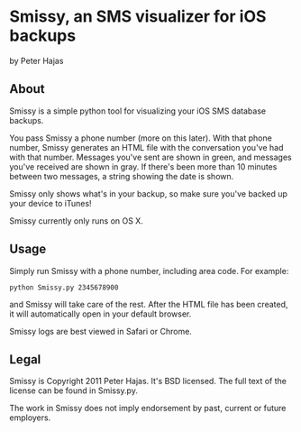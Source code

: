 Smissy, an SMS visualizer for iOS backups
=========================================

by Peter Hajas

About
-----

Smissy is a simple python tool for visualizing your iOS SMS database backups.

You pass Smissy a phone number (more on this later). With that phone number,
Smissy generates an HTML file with the conversation you've had with that
number. Messages you've sent are shown in green, and messages you've received
are shown in gray. If there's been more than 10 minutes between two messages,
a string showing the date is shown.

Smissy only shows what's in your backup, so make sure you've backed up your
device to iTunes!

Smissy currently only runs on OS X.

Usage
-----

Simply run Smissy with a phone number, including area code. For example:

`python Smissy.py 2345678900`

and Smissy will take care of the rest. After the HTML file has been created, it
will automatically open in your default browser.

Smissy logs are best viewed in Safari or Chrome.

Legal
-----

Smissy is Copyright 2011 Peter Hajas. It's BSD licensed. The full text of the
license can be found in Smissy.py.

The work in Smissy does not imply endorsement by past, current or future
employers.

